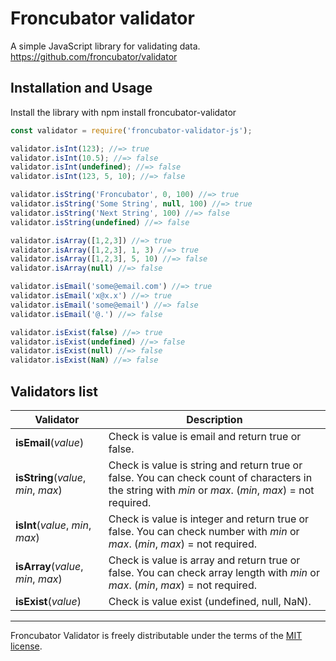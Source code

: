 # Froncubator validator
A simple JavaScript library for validating data.
https://github.com/froncubator/validator

## Installation and Usage
Install the library with npm install froncubator-validator

```javascript
const validator = require('froncubator-validator-js');

validator.isInt(123); //=> true
validator.isInt(10.5); //=> false
validator.isInt(undefined); //=> false
validator.isInt(123, 5, 10); //=> false

validator.isString('Froncubator', 0, 100) //=> true
validator.isString('Some String', null, 100) //=> true
validator.isString('Next String', 100) //=> false
validator.isString(undefined) //=> false

validator.isArray([1,2,3]) //=> true
validator.isArray([1,2,3], 1, 3) //=> true
validator.isArray([1,2,3], 5, 10) //=> false
validator.isArray(null) //=> false

validator.isEmail('some@email.com') //=> true
validator.isEmail('x@x.x') //=> true
validator.isEmail('some@email') //=> false
validator.isEmail('@.') //=> false

validator.isExist(false) //=> true
validator.isExist(undefined) //=> false
validator.isExist(null) //=> false
validator.isExist(NaN) //=> false
```

## Validators list
|Validator                                                         |Description                                                                   |
|------------------------------------|------------------------------------------------------------------------------|
|__isEmail__(_value_)                |Check is value is email and return true or false.|
|__isString__(_value_, _min_, _max_) |Check is value is string and return true or false. You can check count of characters in the string with _min_ or _max_. (_min_, _max_) = not required.|
|__isInt__(_value_, _min_, _max_)    |Check is value is integer and return true or false. You can check number with _min_ or _max_. (_min_, _max_) = not required.|
|__isArray__(_value_, _min_, _max_)  |Check is value is array and return true or false. You can check array length with _min_ or _max_. (_min_, _max_) = not required.|
|__isExist__(_value_)                |Check is value exist (undefined, null, NaN).|

___

Froncubator Validator is freely distributable under the terms of the [MIT license](https://github.com/froncubator/validator/blob/master/LICENSE).
